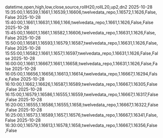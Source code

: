 datetime,open,high,low,close,source,rollH20,rollL20,up2,dn2
2025-10-28 15:35:00,1.16539,1.1661,1.16539,1.16606,twelvedata_repo,1.16572,1.1626,False,False
2025-10-28 15:40:00,1.1661,1.16631,1.166,1.166,twelvedata_repo,1.1661,1.1626,False,False
2025-10-28 15:45:00,1.16601,1.1661,1.16582,1.16606,twelvedata_repo,1.16631,1.1626,False,False
2025-10-28 15:50:00,1.16581,1.16593,1.16579,1.16587,twelvedata_repo,1.16631,1.1626,False,False
2025-10-28 15:55:00,1.16582,1.1661,1.1657,1.16597,twelvedata_repo,1.16631,1.1626,False,False
2025-10-28 16:00:00,1.1661,1.16667,1.1661,1.16658,twelvedata_repo,1.16631,1.1626,False,False
2025-10-28 16:05:00,1.16656,1.16656,1.16613,1.16614,twelvedata_repo,1.16667,1.16294,False,False
2025-10-28 16:10:00,1.1662,1.16626,1.16587,1.16589,twelvedata_repo,1.16667,1.16305,False,False
2025-10-28 16:15:00,1.16579,1.16586,1.16555,1.16559,twelvedata_repo,1.16667,1.16317,False,False
2025-10-28 16:20:00,1.16555,1.16586,1.16555,1.1658,twelvedata_repo,1.16667,1.16322,False,False
2025-10-28 16:25:00,1.16573,1.16589,1.1657,1.16576,twelvedata_repo,1.16667,1.16341,False,False
2025-10-28 16:30:00,1.16579,1.16613,1.16578,1.1658,twelvedata_repo,1.16667,1.16356,False,False
